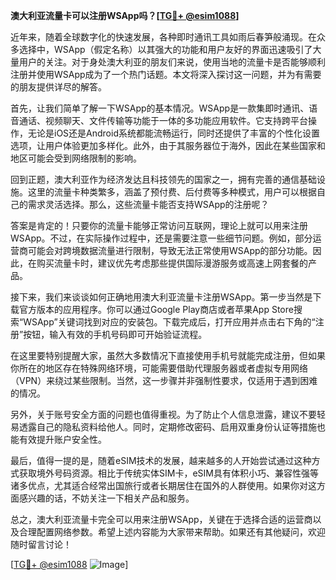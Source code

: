 **澳大利亚流量卡可以注册WSApp吗？[[TG💪+ @esim1088](https://t.me/s/esim1088)]**

近年来，随着全球数字化的快速发展，各种即时通讯工具如雨后春笋般涌现。在众多选择中，WSApp（假定名称）以其强大的功能和用户友好的界面迅速吸引了大量用户的关注。对于身处澳大利亚的朋友们来说，使用当地的流量卡是否能够顺利注册并使用WSApp成为了一个热门话题。本文将深入探讨这一问题，并为有需要的朋友提供详尽的解答。

首先，让我们简单了解一下WSApp的基本情况。WSApp是一款集即时通讯、语音通话、视频聊天、文件传输等功能于一体的多功能应用软件。它支持跨平台操作，无论是iOS还是Android系统都能流畅运行，同时还提供了丰富的个性化设置选项，让用户体验更加多样化。此外，由于其服务器位于海外，因此在某些国家和地区可能会受到网络限制的影响。

回到正题，澳大利亚作为经济发达且科技领先的国家之一，拥有完善的通信基础设施。这里的流量卡种类繁多，涵盖了预付费、后付费等多种模式，用户可以根据自己的需求灵活选择。那么，这些流量卡能否支持WSApp的注册呢？

答案是肯定的！只要你的流量卡能够正常访问互联网，理论上就可以用来注册WSApp。不过，在实际操作过程中，还是需要注意一些细节问题。例如，部分运营商可能会对跨境数据流量进行限制，导致无法正常使用WSApp的部分功能。因此，在购买流量卡时，建议优先考虑那些提供国际漫游服务或高速上网套餐的产品。

接下来，我们来谈谈如何正确地用澳大利亚流量卡注册WSApp。第一步当然是下载官方版本的应用程序。你可以通过Google Play商店或者苹果App Store搜索“WSApp”关键词找到对应的安装包。下载完成后，打开应用并点击右下角的“注册”按钮，输入有效的手机号码即可开始验证流程。

在这里要特别提醒大家，虽然大多数情况下直接使用手机号就能完成注册，但如果你所在的地区存在特殊网络环境，可能需要借助代理服务器或者虚拟专用网络（VPN）来绕过某些限制。当然，这一步骤并非强制性要求，仅适用于遇到困难的情况。

另外，关于账号安全方面的问题也值得重视。为了防止个人信息泄露，建议不要轻易透露自己的隐私资料给他人。同时，定期修改密码、启用双重身份认证等措施也能有效提升账户安全性。

最后，值得一提的是，随着eSIM技术的发展，越来越多的人开始尝试通过这种方式获取境外号码资源。相比于传统实体SIM卡，eSIM具有体积小巧、兼容性强等诸多优点，尤其适合经常出国旅行或者长期居住在国外的人群使用。如果你对这方面感兴趣的话，不妨关注一下相关产品和服务。

总之，澳大利亚流量卡完全可以用来注册WSApp，关键在于选择合适的运营商以及合理配置网络参数。希望上述内容能为大家带来帮助。如果还有其他疑问，欢迎随时留言讨论！

[[TG💪+ @esim1088](https://t.me/s/esim1088) ![Image](https://i.postimg.cc/4NQfJmqS/Snipaste-2025-05-13-00-14-12.png)]